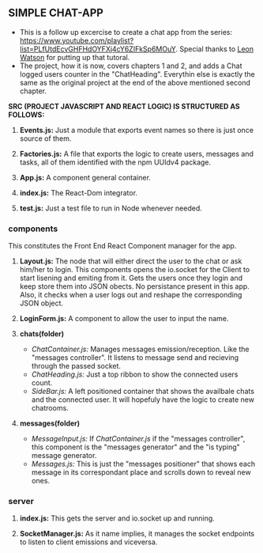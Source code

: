 ## SIMPLE CHAT-APP

* This is a follow up excercise to create a chat app from the series: https://www.youtube.com/playlist?list=PLfUtdEcvGHFHdOYFXj4cY6ZIFkSp6MOuY. Special thanks to [Leon Watson](https://www.youtube.com/channel/UCYjktLnPZi4LHSz1QXwc4dA) for putting up that tutoral.
* The project, how it is now, covers chapters 1 and 2, and adds a Chat logged users counter in the "ChatHeading". Everythin else is exactly the same as the original project at the end of the above mentioned second chapter.

__SRC (PROJECT JAVASCRIPT AND REACT LOGIC) IS STRUCTURED AS FOLLOWS:__

1. __Events.js:__ Just a module that exports event names so there is just once source of them.

2. __Factories.js:__ A file that exports the logic to create users, messages and tasks, all of them identified with the npm UUIdv4 package.

3. __App.js:__ A component general container.

4. __index.js:__ The React-Dom integrator.

5. __test.js:__ Just a test file to run in Node whenever needed.

### components

This constitutes the Front End React Component manager for the app.

1. __Layout.js:__ The node that will either direct the user to the chat or ask him/her to login. This components opens the io.socket for the Client to start lisening and emiting from it. Gets the users once they login and keep store them into JSON obects. No persistance present in this app. Also, it checks when a user logs out and reshape the corresponding JSON object.

2. __LoginForm.js:__ A component to allow the user to input the name.

3. __chats(folder)__

   - *ChatContainer.js:* Manages messages emission/reception. Like the "messages controller". It listens to message send and recieving through the passed socket.  
   - *ChatHeading.js:* Just a top ribbon to show the connected users count.  
   - *SideBar.js:* A left positioned container that shows the availbale chats and the connected user. It will hopefuly have the logic to create new chatrooms.

4. __messages(folder)__

     - *MessageInput.js:* If *ChatContainer.js* if the "messages controller", this component is the "messages generator" and the "is typing" message generator.  
     - *Messages.js:* This is just the "messages positioner" that shows each message in its correspondant place and scrolls down to reveal new ones.

### server

1. __index.js:__ This gets the server and io.socket up and running.

2. __SocketManager.js:__ As it name implies, it manages the socket endpoints to listen to client emissions and viceversa.

